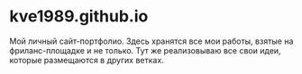 # kve1989.github.io

Мой личный сайт-портфолио.
Здесь хранятся все мои работы, взятые на фриланс-площадке и не только.
Тут же реализовываю все свои идеи, которые размещаются в других ветках.
